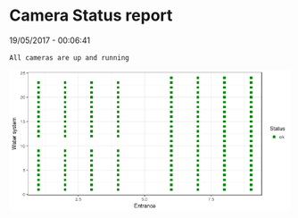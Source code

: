 Camera Status report
================
19/05/2017 - 00:06:41

    All cameras are up and running

![](camreport_files/figure-markdown_github/unnamed-chunk-2-1.png)
